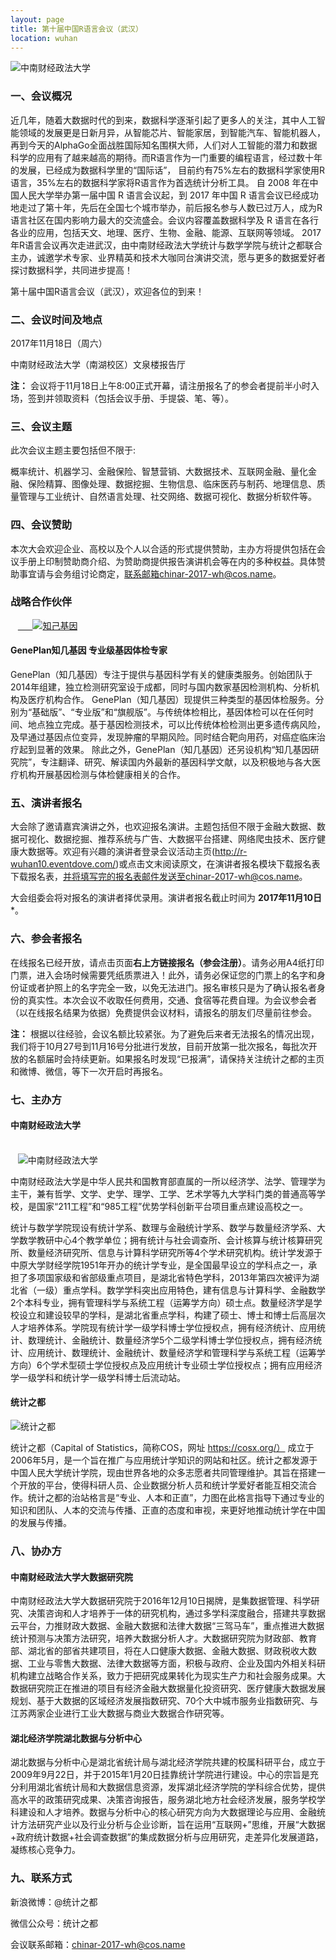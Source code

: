 ```yaml
---
layout: page
title: 第十届中国R语言会议（武汉）
location: wuhan
---
```


<!-- picture -->
<div class="row">
  <div class="col-md-10 col-md-offset-1 text-center">
    <img src="{{ '/img/China-R-Logo.png' | prepend: site.baseurl }}" alt=" 中南财经政法大学" class="img-responsive" />
  </div>
</div>

### 一、会议概况

近几年，随着大数据时代的到来，数据科学逐渐引起了更多人的关注，其中人工智能领域的发展更是日新月异，从智能芯片、智能家居，到智能汽车、智能机器人，再到今天的AlphaGo全面战胜国际知名围棋大师，人们对人工智能的潜力和数据科学的应用有了越来越高的期待。而R语言作为一门重要的编程语言，经过数十年的发展，已经成为数据科学里的“国际话”， 目前约有75%左右的数据科学家使用R语言，35%左右的数据科学家将R语言作为首选统计分析工具。
自 2008 年在中国人民大学举办第一届中国 R 语言会议起，到 2017 年中国 R 语言会议已经成功地走过了第十年，先后在全国七个城市举办，前后报名参与人数已过万人，成为R语言社区在国内影响力最大的交流盛会。会议内容覆盖数据科学及 R 语言在各行各业的应用，包括天文、地理、医疗、生物、金融、能源、互联网等领域。
2017年R语言会议再次走进武汉，由中南财经政法大学统计与数学学院与统计之都联合主办，诚邀学术专家、业界精英和技术大咖同台演讲交流，愿与更多的数据爱好者探讨数据科学，共同进步提高！
 
第十届中国R语言会议（武汉），欢迎各位的到来！

### 二、会议时间及地点

2017年11月18日（周六）

中南财经政法大学（南湖校区）文泉楼报告厅

**注：** 会议将于11月18日上午8:00正式开幕，请注册报名了的参会者提前半小时入场，签到并领取资料（包括会议手册、手提袋、笔、等）。

### 三、会议主题

此次会议主题主要包括但不限于:

概率统计、机器学习、金融保险、智慧营销、大数据技术、互联网金融、量化金融、保险精算、图像处理、数据挖掘、生物信息、临床医药与制药、地理信息、质量管理与工业统计、自然语言处理、社交网络、数据可视化、数据分析软件等。

### 四、会议赞助

本次大会欢迎企业、高校以及个人以合适的形式提供赞助，主办方将提供包括在会议手册上印制赞助商介绍、为赞助商提供报告演讲机会等在内的多种权益。具体赞助事宜请与会务组讨论商定，联系邮箱chinar-2017-wh@cos.name。

<h3 class ="text-center">战略合作伙伴</h3>
<div class="row">
  <div class="col-md-8 col-md-offset-1 text-center">
    <a href="https://geneplan.com/" title="知己基因" target="_blank">
      <img src="{{ '/img/zhijijiyin.jpg' | prepend: site.qiniubaseurl }}" alt="知己基因" class="img-responsive center-block" />
    </a>
  </div>
</div>

#### GenePlan知几基因  专业级基因体检专家

GenePlan（知几基因）专注于提供与基因科学有关的健康类服务。创始团队于2014年组建，独立检测研究室设于成都，同时与国内数家基因检测机构、分析机构及医疗机构合作。
GenePlan（知几基因）现提供三种类型的基因体检服务。分别为“基础版”、“专业版”和“旗舰版”。与传统体检相比，基因体检可以在任何时间、地点独立完成。基于基因检测技术，可以比传统体检检测出更多遗传病风险，及早通过基因点位变异，发现肿瘤的早期风险。同时结合靶向用药，对癌症临床治疗起到显著的效果。
除此之外，GenePlan（知几基因）还另设机构“知几基因研究院”，专注翻译、研究、解读国内外最新的基因科学文献，以及积极地与各大医疗机构开展基因检测与体检健康相关的合作。

### 五、演讲者报名

大会除了邀请嘉宾演讲之外，也欢迎报名演讲。主题包括但不限于金融大数据、数据可视化、数据挖掘、推荐系统与广告、大数据平台搭建、网络爬虫技术、医疗健康大数据等。欢迎有兴趣的演讲者登录会议活动主页(http://r-wuhan10.eventdove.com/)或点击文末阅读原文，在演讲者报名模块下载报名表下载报名表，并将填写完的报名表邮件发送至chinar-2017-wh@cos.name。

大会组委会将对报名的演讲者择优录用。演讲者报名截止时间为 **2017年11月10日***。

### 六、参会者报名

在线报名已经开放，请点击页面**右上方链接报名（参会注册）**。请务必用A4纸打印门票，进入会场时候需要凭纸质票进入！此外，请务必保证您的门票上的名字和身份证或者护照上的名字完全一致，以免无法进门。报名审核只是为了确认报名者身份的真实性。本次会议不收取任何费用，交通、食宿等花费自理。为会议参会者（以在线报名结果为依据）免费提供会议材料，请报名的朋友们尽量前往参会。

**注：** 根据以往经验，会议名额比较紧张。为了避免后来者无法报名的情况出现，我们将于10月27号到11月16号分批进行发放，目前开放第一批次报名，每批次开放的名额届时会持续更新。如果报名时发现“已报满”，请保持关注统计之都的主页和微博、微信，等下一次开启时再报名。


### 七、主办方

#### 中南财经政法大学

<!-- picture -->
<div class="row">
  <div class="col-md-10 col-md-offset-1 text-center">
    <img src="{{ '/img/zncjzf.jpg' | prepend: site.qiniubaseurl }}" alt="中南财经政法大学" class="img-responsive" />
  </div>
</div>

中南财经政法大学是中华人民共和国教育部直属的一所以经济学、法学、管理学为主干，兼有哲学、文学、史学、理学、工学、艺术学等九大学科门类的普通高等学校，是国家“211工程”和“985工程”优势学科创新平台项目重点建设高校之一。 

统计与数学学院现设有统计学系、数理与金融统计学系、数学与数量经济学系、大学数学教研中心4个教学单位；拥有统计与社会调查所、会计核算与统计核算研究所、数量经济研究所、信息与计算科学研究所等4个学术研究机构。统计学发源于中原大学财经学院1951年开办的统计学专业，是全国最早设立的学科点之一，承担了多项国家级和省部级重点项目，是湖北省特色学科，2013年第四次被评为湖北省（一级）重点学科。数学学科突出应用特色，建有信息与计算科学、金融数学2个本科专业，拥有管理科学与系统工程（运筹学方向）硕士点。数量经济学是学校设立和建设较早的学科，是湖北省重点学科，构建了硕士、博士和博士后高层次人才培养体系。学院现有统计学一级学科博士学位授权点，拥有经济统计、应用统计、数理统计、金融统计、数量经济学5个二级学科博士学位授权点，拥有经济统计、应用统计、数理统计、金融统计、数量经济学和管理科学与系统工程（运筹学方向）6个学术型硕士学位授权点及应用统计专业硕士学位授权点；拥有应用经济学一级学科和统计学一级学科博士后流动站。

#### 统计之都

<!-- picture -->
<div class="row">
  <div class="col-md-10 col-md-offset-1 text-center">
    <img src="{{ '/img/cos.png' | prepend: site.qiniubaseurl }}" alt="统计之都" class="img-responsive" />
  </div>
</div>

统计之都（Capital of Statistics，简称COS，网址 https://cosx.org/） 成立于2006年5月，是一个旨在推广与应用统计学知识的网站和社区。统计之都发源于中国人民大学统计学院，现由世界各地的众多志愿者共同管理维护。其旨在搭建一个开放的平台，使得科研人员、企业数据分析人员和统计学爱好者能互相交流合作。统计之都的治站格言是“专业、人本和正直”，力图在此格言指导下通过专业的知识和团队、人本的交流与传播、正直的态度和审视，来更好地推动统计学在中国的发展与传播。

### 八、协办方

#### 中南财经政法大学大数据研究院

中南财经政法大学大数据研究院于2016年12月10日揭牌，是集数据管理、科学研究、决策咨询和人才培养于一体的研究机构，通过多学科深度融合，搭建共享数据云平台，力推财政大数据、金融大数据和法律大数据“三驾马车”，重点推进大数据统计预测与决策方法研究，培养大数据分析人才。大数据研究院为财政部、教育部、湖北省的部省共建项目，将在人口健康大数据、金融大数据、财政税收大数据、工业与零售大数据、法律大数据等方面，积极与政府、企业及国内外相关科研机构建立战略合作关系，致力于把研究成果转化为现实生产力和社会服务成果。大数据研究院正在推进的项目有经济金融大数据量化投资研究、医疗健康大数据发展规划、基于大数据的区域经济发展指数研究、70个大中城市服务业指数研究、与江苏两家企业进行工业大数据与商业大数据合作研究等。

#### 湖北经济学院湖北数据与分析中心

湖北数据与分析中心是湖北省统计局与湖北经济学院共建的校属科研平台，成立于2009年9月22日，并于2015年1月20日挂靠统计学院进行建设。中心的宗旨是充分利用湖北省统计局和大数据信息资源，发挥湖北经济学院的学科综合优势，提供高水平的政策研究成果、决策咨询报告，服务湖北地方社会经济发展，服务学校学科建设和人才培养。数据与分析中心的核心研究方向为大数据理论与应用、金融统计方法研究产业以及行业分析与企业诊断，旨在运用“互联网+”思维，开展“大数据+政府统计数据+社会调查数据”的集成数据分析与应用研究，走差异化发展道路，凝练核心竞争力。


### 九、联系方式

新浪微博：@统计之都

微信公众号：统计之都

会议联系邮箱：chinar-2017-wh@cos.name
